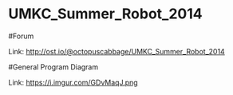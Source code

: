 UMKC_Summer_Robot_2014
======================
#Forum

Link: http://ost.io/@octopuscabbage/UMKC_Summer_Robot_2014

#General Program Diagram

Link: https://i.imgur.com/GDvMaqJ.png
